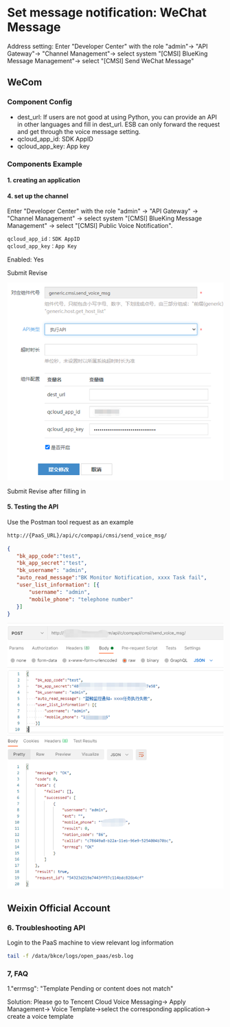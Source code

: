  # Set message notification: WeChat Message 

 Address setting: Enter "Developer Center" with the role "admin"-> "API Gateway"-> "Channel Management"-> select system "[CMSI] BlueKing Message Management"-> select "[CMSI] Send WeChat Message" 


 ## WeCom 


 ### Component Config 

 - dest_url: If users are not good at using Python, you can provide an API in other languages and fill in dest_url. ESB can only forward the request and get through the voice message setting. 
 - qcloud_app_id: SDK AppID 
 - qcloud_app_key: App key 

 ### Components Example 


 #### 1. creating an application 

 #### 4. set up the channel 

 Enter "Developer Center" with the role "admin" -> "API Gateway" -> "Channel Management" -> select system "[CMSI] BlueKing Message Management" -> select "[CMSI] Public Voice Notification". 

 ```bash 
 qcloud_app_id：SDK AppID 
 qcloud_app_key：App Key 
 ``` 

 Enabled: Yes 

 Submit Revise 

 ![-w2021](../assets/2020040720315877.png) 

 Submit Revise after filling in 

 #### 5. Testing the API 

 Use the Postman tool request as an example 

 ```bash 
 http://{PaaS_URL}/api/c/compapi/cmsi/send_voice_msg/ 
 ``` 

 ```json 
 { 
    "bk_app_code":"test", 
    "bk_app_secret":"test", 
    "bk_username": "admin", 
    "auto_read_message":"BK Monitor Notification, xxxx Task fail", 
    "user_list_information": [{ 
        "username": "admin", 
        "mobile_phone": "telephone number" 
    }] 
 } 
 ``` 

 ![-w2021](../assets/send_voice_msg03.png) 


 ## Weixin Official Account








 ### 6. Troubleshooting API 

 Login to the PaaS machine to view relevant log information 

 ```bash 
 tail -f /data/bkce/logs/open_paas/esb.log 
 ``` 

 ### 7, FAQ 

 1."errmsg": "Template Pending or content does not match" 

 Solution: Please go to Tencent Cloud Voice Messaging-> Apply Management-> Voice Template->select the corresponding application-> create a voice template 